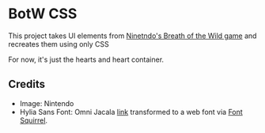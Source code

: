 # BotW CSS

This project takes UI elements from [Ninetndo's Breath of the Wild game](http://www.zelda.com/breath-of-the-wild/) and recreates them using only CSS

For now, it's just the hearts and heart container.

## Credits

- Image: Nintendo
- Hylia Sans Font: Omni Jacala [link](http://artsyomni.com/hyliaserif) transformed to a web font via [Font Squirrel](https://www.fontsquirrel.com/tools/webfont-generator).
